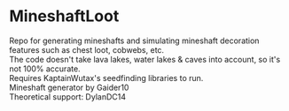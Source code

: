 # MineshaftLoot

Repo for generating mineshafts and simulating mineshaft decoration features such as chest loot, cobwebs, etc.  
The code doesn't take lava lakes, water lakes & caves into account, so it's not 100% accurate.  
Requires KaptainWutax's seedfinding libraries to run.  
Mineshaft generator by Gaider10  
Theoretical support: DylanDC14  
